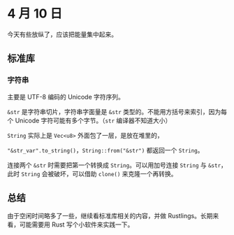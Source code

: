 # 4 月 10 日

今天有些放纵了，应该把能量集中起来。

## 标准库

### 字符串

主要是 UTF-8 编码的 Unicode 字符序列。

```&str``` 是字符串切片，字符串字面量是 ```&str``` 类型的。不能用方括号来索引，因为每个 Unicode 字符可能有多个字节。（```str``` 编译器不知道大小）

```String``` 实际上是 ```Vec<u8>``` 外面包了一层，是放在堆里的，

```"&str_var".to_string()```，```String::from("&str")``` 都返回一个 ```String```。

连接两个 ```&str``` 时需要把第一个转换成 ```String```。可以用加号连接 ```String``` 与 ```&str```，此时 ```String``` 会被破坏，可以借助 ```clone()``` 来克隆一个再转换。

## 总结

由于空闲时间略多了一些，继续看标准库相关的内容，并做 Rustlings。长期来看，可能需要用 Rust 写个小软件来实践一下。